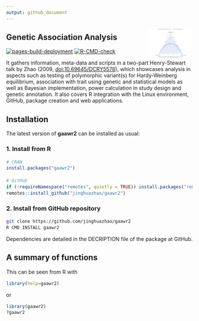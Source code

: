 ```yaml
---
output: github_document
---
```




<img src="man/figures/logo.svg" align="right" height="86" alt="gaawr2 website" />

## Genetic Association Analysis



<!-- badges: start -->
[![pages-build-deployment](https://github.com/jinghuazhao/gaawr2/actions/workflows/pages/pages-build-deployment/badge.svg)](https://github.com/jinghuazhao/gaawr2/actions/workflows/pages/pages-build-deployment)
[![R-CMD-check](https://github.com/jinghuazhao/gaawr2/actions/workflows/R-CMD-check.yaml/badge.svg)](https://github.com/jinghuazhao/gaawr2/actions/workflows/R-CMD-check.yaml)
<!-- badges: end -->


It gathers information, meta-data and scripts in a two-part Henry-Stewart talk by Zhao (2009, <doi:10.69645/DCRY5578>), which showcases analysis in aspects such as testing of polymorphic variant(s) for Hardy-Weinberg equilibrium, association with trait using genetic and statistical models as well as Bayesian implementation, power calculation in study design and genetic annotation. It also covers R integration with the Linux environment, GitHub, package creation and web applications.

## Installation

The latest version of **gaawr2** can be installed as usual:

### 1. Install from R

```r
# CRAN
install.packages("gaawr2")

# GitHub
if (!requireNamespace("remotes", quietly = TRUE)) install.packages("remotes")
remotes::install_github("jinghuazhao/gaawr2")
```

### 2. Install from GitHub repository

```bash
git clone https://github.com/jinghuazhao/gaawr2
R CMD INSTALL gaawr2
```

Dependencies are detailed in the DECRIPTION file of the package at GitHub.

## A summary of functions

This can be seen from R with

```r
library(help=gaawr2)
```

or

```r
library(gaawr2)
?gaawr2
```
